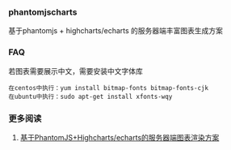 ### phantomjscharts
基于phantomjs + highcharts/echarts 的服务器端丰富图表生成方案

### FAQ
若图表需要展示中文，需要安装中文字体库

    在centos中执行：yum install bitmap-fonts bitmap-fonts-cjk
    在ubuntu中执行：sudo apt-get install xfonts-wqy

### 更多阅读

1. [基于PhantomJS+Highcharts/echarts的服务器端图表渲染方案](https://github.com/billfeller/billfeller.github.io/issues/85)
